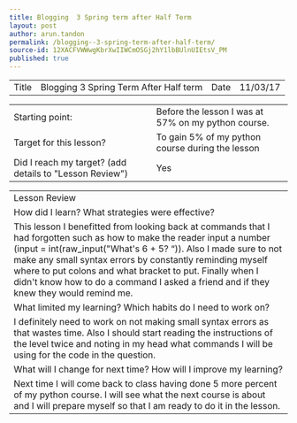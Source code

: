 ```yaml
---
title: Blogging  3 Spring term after Half Term
layout: post
author: arun.tandon
permalink: /blogging--3-spring-term-after-half-term/
source-id: 12XACFVWWwgKbrXwIIWCmOSGj2hY1lbBUlnUIEtsV_PM
published: true
---
```

<table>
  <tr>
    <td>Title</td>
    <td>Blogging 3 Spring Term After Half term</td>
    <td>Date</td>
    <td>11/03/17</td>
  </tr>
</table>


<table>
  <tr>
    <td>Starting point:</td>
    <td>Before the lesson I was at 57% on my python course.</td>
  </tr>
  <tr>
    <td>Target for this lesson?</td>
    <td>To gain 5% of my python course during the lesson</td>
  </tr>
  <tr>
    <td>Did I reach my target? 
(add details to "Lesson Review")</td>
    <td>Yes</td>
  </tr>
</table>


<table>
  <tr>
    <td>Lesson Review</td>
  </tr>
  <tr>
    <td>How did I learn? What strategies were effective? </td>
  </tr>
  <tr>
    <td>This lesson I benefitted from looking back at commands that I had forgotten such as how to make the reader input a number (input =  int(raw_input("What's 6 + 5? “)). Also I made sure to not make any small syntax errors by constantly reminding myself where to put colons and what bracket to put. Finally when I didn't know how to do a command I asked a friend and if they knew they would remind me.</td>
  </tr>
  <tr>
    <td>What limited my learning? Which habits do I need to work on? </td>
  </tr>
  <tr>
    <td>I definitely need to work on not making small syntax errors as that wastes time. Also I should start reading the instructions of the level twice and noting in my head what commands I will be using for the code in the question.</td>
  </tr>
  <tr>
    <td>What will I change for next time? How will I improve my learning?</td>
  </tr>
  <tr>
    <td>Next time I will come back to class having done 5 more percent of my python course. I will see what the next course is about and I will prepare myself so that I am ready to do it in the lesson.</td>
  </tr>
</table>


